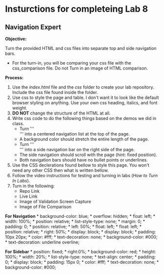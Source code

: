 # Insturctions for completeing Lab 8 
## Navigation Expert

**Objective:**

Turn the provided HTML and css files into separate top and side navigation bars. 
*	For the turn-in, you will be comparing your css file with the css_comparison file. Do not Turn in an image of HTML comparison. 

**Process:**
1. Use the *index.html* file and the *css* folder to create your lab repository. Include the css file found inside the folder.
1. Use css to style the page and table. I don't want it to look like the default browser styling on anything. Use your own css heading, italics, and font weight. 
1. **DO NOT** change the structure of the HTML at all. 
1.	Write css code to do the following things based on the demos we did in class.
    *	Turn '''<nav>''' into a centered navigation list at the top of the page.
    *	A background color should stretch the entire length of the page.
    *	Turn '''<aside>''' into a side navigation bar on the right side of the page. 
    *	The side navigation should scroll with the page (hint: fixed position). 
    *	Both navigation bars should have no bullet points or underlines. 
1. Use the CSS declerations found bellow to style this page. You won't need any other CSS then what is written bellow.
1. Follow the video instructions for testing and turning in labs (*How to Turn In Labs*). 
1. Turn in the following:
    * Repo Link
    * Live Link
    * Image of Validation Screen Capture
    * Image of File Comparison
    
**For Navigation**
    * background-color: blue;
    * overflow: hidden;
    * float: left;
    * width: 100%;
    * position: relative;
    * list-style-type: none;
    * margin: 0;
    * padding: 0;
    * position: relative;
    * left: 50%;
    * float: left;
    * float: left;
    * position: relative;
    * right: 50%;
    * display: block;
    * display: block;
    * padding: 10px 20px;
    * color: #fff;
    * text-decoration: none;
    * background-color: #000;
    * text-decoration: underline overline;

**For Sidebar**
    * position: fixed;
    * right:0%;
    * background-color: red;
    * height: 100%;
    * width: 20%;
    * list-style-type: none;
    * text-align: center;
    * padding: 0;
    * display: block;
    * padding: 15px 0;
    * color: #fff;
    * text-decoration: none;
    * background-color: #000;





